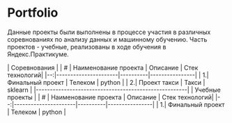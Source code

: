 # Portfolio

Данные проекты были выполнены в процессе участия в различных соревнованиях по анализу данных и машинному обучению. 
Часть проектов - учебные, реализованы в ходе обучения в Яндекс.Практикуме.


| Соревнования                                         |
| # | Наименование проекта | Описание | Стек технологий|
|--:|----------------------|----------|----------------|
| 1.| Финальный проект     | Телеком  | python         |
| 2.| Проект такси		   | Такси    | sklearn        |
|------------------------------------------------------|
| Учебные проекты                                      |
| # | Наименование проекта | Описание | Стек технологий|
|--:|----------------------|----------|----------------|
| 1.| Финальный проект     | Телеком  | python         |



